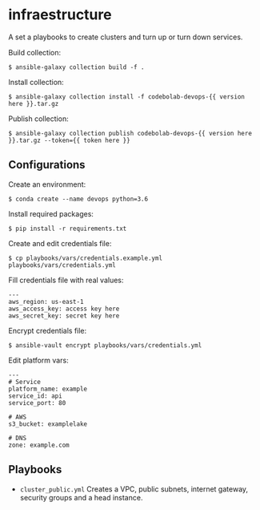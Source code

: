 # infraestructure

A set a playbooks to create clusters and turn up or turn down services.

Build collection:

    $ ansible-galaxy collection build -f .

Install collection:

    $ ansible-galaxy collection install -f codebolab-devops-{{ version here }}.tar.gz

Publish collection:

    $ ansible-galaxy collection publish codebolab-devops-{{ version here }}.tar.gz --token={{ token here }} 

## Configurations

Create an environment:

    $ conda create --name devops python=3.6

Install required packages:

    $ pip install -r requirements.txt

Create and edit credentials file:

    $ cp playbooks/vars/credentials.example.yml playbooks/vars/credentials.yml

Fill credentials file with real values:

    ---
    aws_region: us-east-1
    aws_access_key: access key here
    aws_secret_key: secret key here

Encrypt credentials file:

    $ ansible-vault encrypt playbooks/vars/credentials.yml

Edit platform vars:

    ---
    # Service
    platform_name: example 
    service_id: api
    service_port: 80

    # AWS
    s3_bucket: examplelake

    # DNS
    zone: example.com

## Playbooks

* `cluster_public.yml` Creates a VPC, public subnets, internet gateway, security groups and a head instance.
